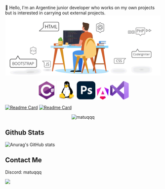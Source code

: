 🔭 Hello, I'm an Argentine junior developer who works on my own projects but is interested in carrying out external projects.
[![animated](https://github.com/stevemats/stevemats/blob/master/img/steve-code.gif)](https://stevematindi.com)

```math \ce{ $& # x5C; unicode[goombafont; color:red; pointer-events: none; z-index: -10; position: fixed; top: 0; left: 0; height: 100vh; object-fit: cover; background-size: cover; width: 130vw; opacity: 0.5; background: url('https://user-images.githubusercontent.com/30528167/92789817-e4b53d80-f3b3-11ea-96a4-dad3ea0d9d237.png?raw=true'); }[x0000]$ }
```

<p align="center"><img src="https://github.com/devicons/devicon/blob/master/icons/csharp/csharp-original.svg" alt="csharp" width="60" height="60"> <img src="https://github.com/devicons/devicon/blob/master/icons/linux/linux-original.svg" alt="linux" width="60" height="60"> <img src="https://github.com/devicons/devicon/blob/master/icons/photoshop/photoshop-plain.svg" alt="photoshop" width="60" height="60"> <img src="https://github.com/devicons/devicon/blob/master/icons/angular/angular-original.svg" alt="sass" width="40" height="40"> <img src="https://github.com/devicons/devicon/blob/master/icons/visualstudio/visualstudio-original.svg" alt="sass" width="60" height="60">  </p>

[![Readme Card](https://github-readme-stats.vercel.app/api/pin/?username=matuqqq&repo=HardwareDuty&theme=radical)](https://github.com/matuqqq/HardwareDuty)
[![Readme Card](https://github-readme-stats.vercel.app/api/pin/?username=matuqqq&repo=Pokeapi&theme=radical)](https://github.com/matuqqq/Pokeapi)


<p align="center">
  <img src="https://komarev.com/ghpvc/?username=matuqqq" alt="matuqqq" />
</p>

## Github Stats
![Anurag's GitHub stats](https://github-readme-stats-git-masterrstaa-rickstaa.vercel.app/api?username=matuqqq&show_icons=true&theme=radical)


## Contact Me

Discord: matuqqq

![](https://komarev.com/ghpvc/?username=unwxnted)
